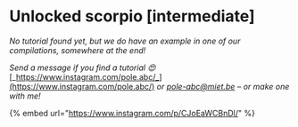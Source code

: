 # Unlocked scorpio \[intermediate]

_No tutorial found yet, but we do have an example in one of our compilations, somewhere at the end!_

_Send a message if you find a tutorial 😍_ [_https://www.instagram.com/pole.abc/_](https://www.instagram.com/pole.abc/) _or_ [_pole-abc@miet.be_](mailto:pole-abc@miet.be) _– or make one with me!_

{% embed url="https://www.instagram.com/p/CJoEaWCBnDl/" %}
